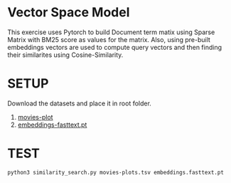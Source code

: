 

# Vector Space Model

This exercise uses Pytorch to build Document term matix using Sparse Matrix with BM25 score as values for the matrix. Also, using pre-built embeddings vectors are used to compute query vectors and then finding their similarites using Cosine-Similarity.

# SETUP

Download the datasets and place it in root folder.
1. [movies-plot](http://ad-teaching.informatik.uni-freiburg.de/InformationRetrievalWS2324/datasets/movies-plots.tsv)
2. [embeddings-fasttext.pt](http://ad-teaching.informatik.uni-freiburg.de/InformationRetrievalWS2324/datasets/embeddings.fasttext.pt)

# TEST

```
python3 similarity_search.py movies-plots.tsv embeddings.fasttext.pt
```
